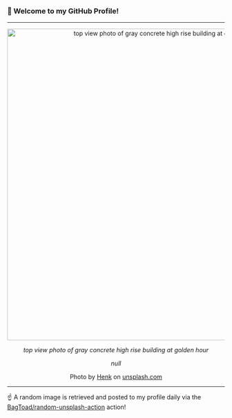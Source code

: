 ### 👋 Welcome to my GitHub Profile!

----

<div align="center">
  <img width="720" src="https://images.unsplash.com/photo-1429523062774-1269a132dd59?crop=entropy&cs=tinysrgb&fit=max&fm=jpg&ixid=M3w1NTI0OTR8MHwxfHJhbmRvbXx8fHx8fHx8fDE3MjQ1NjYyNDN8&ixlib=rb-4.0.3&q=80&w=1080" alt="top view photo of gray concrete high rise building at golden hour">
  
  <em>top view photo of gray concrete high rise building at golden hour</em>
  
  <em>null</em>
  
  Photo by [Henk](null) on [unsplash.com](https://unsplash.com/)
</div>

----

☝️ A random image is retrieved and posted to my profile daily via the [BagToad/random-unsplash-action](https://github.com/BagToad/random-unsplash-action) action!
